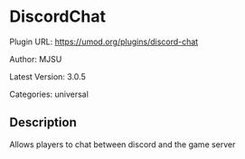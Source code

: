 # DiscordChat

Plugin URL: https://umod.org/plugins/discord-chat

Author: MJSU

Latest Version: 3.0.5

Categories: universal

## Description

Allows players to chat between discord and the game server
